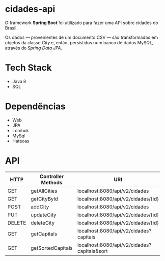 # cidades-api

O framework **Spring Boot** foi utilizado para fazer uma API sobre cidades do Brasil.

Os dados — provenientes de um documento CSV — são transformados em objetos da classe _City_ e, então, persistidos num banco de dados MySQL, através do _Spring Data JPA_.

# Tech Stack

* Java 8
* SQL

# Dependências

* Web
* JPA
* Lombok
* MySql
* Hateoas

# API

| HTTP  | Controller Methods | URI | Parâmetros |
| ------------- | ------------- | ------------- | ------------- | 
| GET  | getAllCities  | localhost:8080/api/v2/cidades  | |
| GET  | getCityById  | localhost:8080/api/v2/cidades/{id}  | |
| POST  | addCity  | localhost:8080/api/v2/cidades  | |
| PUT  | updateCity  | localhost:8080/api/v2/cidades/{id}  | |
| DELETE  | deleteCity  | localhost:8080/api/v2/cidades/{id}  | |
| GET  | getCapitals  | localhost:8080/api/v2/cidades?capitais  | |
| GET  | getSortedCapitals  | localhost:8080/api/v2/cidades?capitais&sort | sort=asc ou sort=des |

